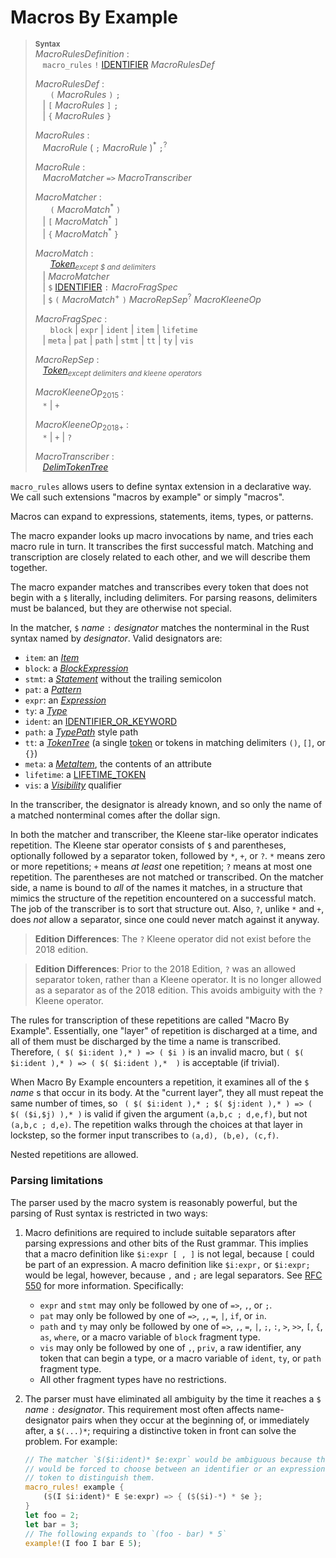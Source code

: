 # Macros By Example

> **<sup>Syntax</sup>**\
> _MacroRulesDefinition_ :\
> &nbsp;&nbsp; `macro_rules` `!` [IDENTIFIER] _MacroRulesDef_
>
> _MacroRulesDef_ :\
> &nbsp;&nbsp; &nbsp;&nbsp; `(` _MacroRules_ `)` `;`\
> &nbsp;&nbsp; | `[` _MacroRules_ `]` `;`\
> &nbsp;&nbsp; | `{` _MacroRules_ `}`
>
> _MacroRules_ :\
> &nbsp;&nbsp; _MacroRule_ ( `;` _MacroRule_ )<sup>\*</sup> `;`<sup>?</sup>
>
> _MacroRule_ :\
> &nbsp;&nbsp; _MacroMatcher_ `=>` _MacroTranscriber_
>
> _MacroMatcher_ :\
> &nbsp;&nbsp; &nbsp;&nbsp; `(` _MacroMatch_<sup>\*</sup> `)`\
> &nbsp;&nbsp; | `[` _MacroMatch_<sup>\*</sup> `]`\
> &nbsp;&nbsp; | `{` _MacroMatch_<sup>\*</sup> `}`
>
> _MacroMatch_ :\
> &nbsp;&nbsp; &nbsp;&nbsp; [_Token_]<sub>_except $ and delimiters_</sub>\
> &nbsp;&nbsp; | _MacroMatcher_\
> &nbsp;&nbsp; | `$` [IDENTIFIER] `:` _MacroFragSpec_\
> &nbsp;&nbsp; | `$` `(` _MacroMatch_<sup>+</sup> `)` _MacroRepSep_<sup>?</sup> _MacroKleeneOp_
>
> _MacroFragSpec_ :\
> &nbsp;&nbsp; &nbsp;&nbsp; `block` | `expr` | `ident` | `item` | `lifetime`\
> &nbsp;&nbsp; | `meta` | `pat` | `path` | `stmt` | `tt` | `ty` | `vis`
>
> _MacroRepSep_ :\
> &nbsp;&nbsp; [_Token_]<sub>_except delimiters and kleene operators_</sub>
>
> _MacroKleeneOp_<sub>2015</sub> :\
> &nbsp;&nbsp; `*` | `+`
>
> _MacroKleeneOp_<sub>2018+</sub> :\
> &nbsp;&nbsp; `*` | `+` | `?`
>
> _MacroTranscriber_ :\
> &nbsp;&nbsp; [_DelimTokenTree_]

`macro_rules` allows users to define syntax extension in a declarative way.  We
call such extensions "macros by example" or simply "macros".

Macros can expand to expressions, statements, items, types, or patterns.

The macro expander looks up macro invocations by name, and tries each macro
rule in turn. It transcribes the first successful match. Matching and
transcription are closely related to each other, and we will describe them
together.

The macro expander matches and transcribes every token that does not begin with
a `$` literally, including delimiters. For parsing reasons, delimiters must be
balanced, but they are otherwise not special.

In the matcher, `$` _name_ `:` _designator_ matches the nonterminal in the Rust
syntax named by _designator_. Valid designators are:

* `item`: an [_Item_]
* `block`: a [_BlockExpression_]
* `stmt`: a [_Statement_] without the trailing semicolon
* `pat`: a [_Pattern_]
* `expr`: an [_Expression_]
* `ty`: a [_Type_]
* `ident`: an [IDENTIFIER_OR_KEYWORD]
* `path`: a [_TypePath_] style path
* `tt`: a [_TokenTree_]&nbsp;(a single [token] or tokens in matching delimiters `()`, `[]`, or `{}`)
* `meta`: a [_MetaItem_], the contents of an attribute
* `lifetime`: a [LIFETIME_TOKEN]
* `vis`: a [_Visibility_] qualifier

[IDENTIFIER]: identifiers.html
[IDENTIFIER_OR_KEYWORD]: identifiers.html
[LIFETIME_TOKEN]: tokens.html#lifetimes-and-loop-labels
[_BlockExpression_]: expressions/block-expr.html
[_Expression_]: expressions.html
[_Item_]: items.html
[_MetaItem_]: attributes.html
[_Pattern_]: patterns.html
[_Statement_]: statements.html
[_TokenTree_]: macros.html#macro-invocation
[_TypePath_]: paths.html#paths-in-types
[_Type_]: types.html#type-expressions
[_Visibility_]: visibility-and-privacy.html
[token]: tokens.html

In the transcriber, the
designator is already known, and so only the name of a matched nonterminal comes
after the dollar sign.

In both the matcher and transcriber, the Kleene star-like operator indicates
repetition. The Kleene star operator consists of `$` and parentheses,
optionally followed by a separator token, followed by `*`, `+`, or `?`. `*`
means zero or more repetitions; `+` means _at least_ one repetition; `?` means
at most one repetition. The parentheses are not matched or transcribed. On the
matcher side, a name is bound to _all_ of the names it matches, in a structure
that mimics the structure of the repetition encountered on a successful match.
The job of the transcriber is to sort that structure out. Also, `?`, unlike `*`
and `+`, does _not_ allow a separator, since one could never match against it
anyway.

> **Edition Differences**: The `?` Kleene operator did not exist before the
> 2018 edition.

> **Edition Differences**: Prior to the 2018 Edition, `?` was an allowed
> separator token, rather than a Kleene operator. It is no longer allowed as a
> separator as of the 2018 edition. This avoids ambiguity with the `?` Kleene
> operator.

The rules for transcription of these repetitions are called "Macro By Example".
Essentially, one "layer" of repetition is discharged at a time, and all of them
must be discharged by the time a name is transcribed. Therefore, `( $( $i:ident
),* ) => ( $i )` is an invalid macro, but `( $( $i:ident ),* ) => ( $( $i:ident
),*  )` is acceptable (if trivial).

When Macro By Example encounters a repetition, it examines all of the `$`
_name_ s that occur in its body. At the "current layer", they all must repeat
the same number of times, so ` ( $( $i:ident ),* ; $( $j:ident ),* ) => ( $(
($i,$j) ),* )` is valid if given the argument `(a,b,c ; d,e,f)`, but not
`(a,b,c ; d,e)`. The repetition walks through the choices at that layer in
lockstep, so the former input transcribes to `(a,d), (b,e), (c,f)`.

Nested repetitions are allowed.

### Parsing limitations

The parser used by the macro system is reasonably powerful, but the parsing of
Rust syntax is restricted in two ways:

1. Macro definitions are required to include suitable separators after parsing
   expressions and other bits of the Rust grammar. This implies that
   a macro definition like `$i:expr [ , ]` is not legal, because `[` could be part
   of an expression. A macro definition like `$i:expr,` or `$i:expr;` would be legal,
   however, because `,` and `;` are legal separators. See [RFC 550] for more information.
   Specifically:

   * `expr` and `stmt` may only be followed by one of `=>`, `,`, or `;`.
   * `pat` may only be followed by one of `=>`, `,`, `=`, `|`, `if`, or `in`.
   * `path` and `ty` may only be followed by one of `=>`, `,`, `=`, `|`, `;`,
     `:`, `>`, `>>`, `[`, `{`, `as`, `where`, or a macro variable of `block`
     fragment type.
   * `vis` may only be followed by one of `,`, `priv`, a raw identifier, any
     token that can begin a type, or a macro variable of `ident`, `ty`, or
     `path` fragment type.
   * All other fragment types have no restrictions.

2. The parser must have eliminated all ambiguity by the time it reaches a `$`
   _name_ `:` _designator_. This requirement most often affects name-designator
   pairs when they occur at the beginning of, or immediately after, a `$(...)*`;
   requiring a distinctive token in front can solve the problem. For example:

   ```rust
   // The matcher `$($i:ident)* $e:expr` would be ambiguous because the parser
   // would be forced to choose between an identifier or an expression. Use some
   // token to distinguish them.
   macro_rules! example {
       ($(I $i:ident)* E $e:expr) => { ($($i)-*) * $e };
   }
   let foo = 2;
   let bar = 3;
   // The following expands to `(foo - bar) * 5`
   example!(I foo I bar E 5);
   ```

[RFC 550]: https://github.com/rust-lang/rfcs/blob/master/text/0550-macro-future-proofing.md
[_DelimTokenTree_]: macros.html
[_Token_]: tokens.html
